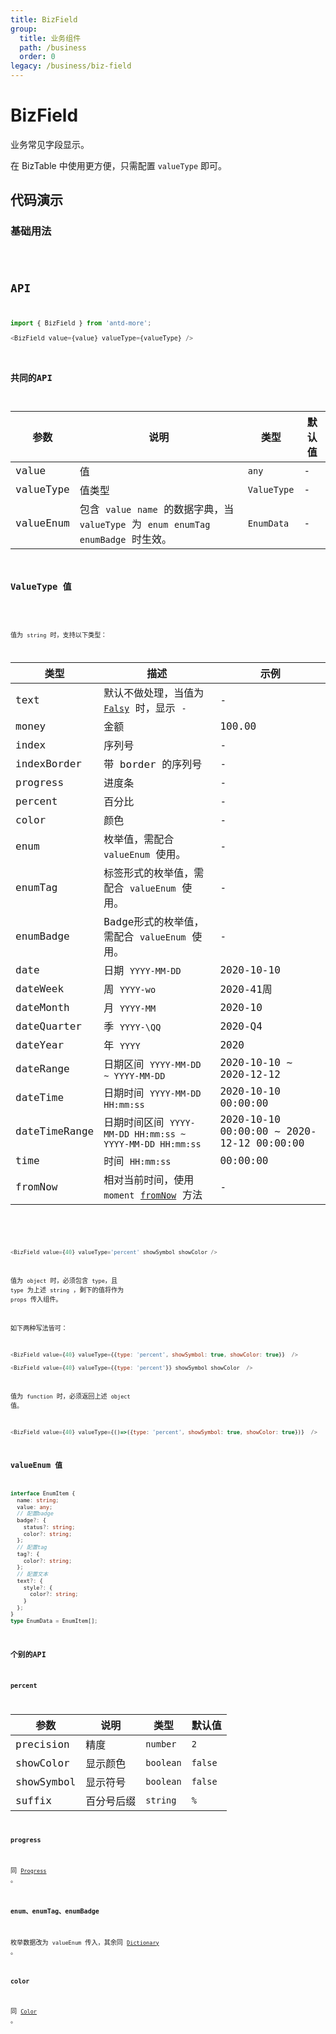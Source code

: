 ```yaml
---
title: BizField
group:
  title: 业务组件
  path: /business
  order: 0
legacy: /business/biz-field
---
```


# BizField

业务常见字段显示。

在 BizTable 中使用更方便，只需配置 `valueType` 即可。

## 代码演示

### 基础用法

<code src="./demos/Demo1.tsx" />

## API

```typescript
import { BizField } from 'antd-more';

<BizField value={value} valueType={valueType} />
```

### 共同的API

参数 | 说明 | 类型 | 默认值 |
------------- | ------------- | ------------- | ------------- |
value  | 值 | `any` | - |
valueType  | 值类型 | `ValueType` | - |
valueEnum  | 包含 `value` `name` 的数据字典，当 `valueType` 为 `enum` `enumTag` `enumBadge` 时生效。 | `EnumData` | - |

### ValueType 值

<code src="./demos/valueType.tsx" />

值为 `string` 时，支持以下类型：

类型 | 描述 | 示例 |
------------- | ------------- | ------------- |
text  | 默认不做处理，当值为 [`Falsy`](https://developer.mozilla.org/zh-CN/docs/Glossary/Falsy) 时，显示 `-` | - |
money  | 金额 | 100.00 |
index  | 序列号 | - |
indexBorder  | 带 border 的序列号 | - |
progress  | 进度条 | - |
percent  | 百分比 | - |
color  | 颜色 | - |
enum  | 枚举值，需配合 `valueEnum` 使用。 | - |
enumTag  | 标签形式的枚举值，需配合 `valueEnum` 使用。 | - |
enumBadge  | Badge形式的枚举值，需配合 `valueEnum` 使用。 | - |
date  | 日期 `YYYY-MM-DD` | 2020-10-10 |
dateWeek  | 周 `YYYY-wo` | 2020-41周 |
dateMonth  | 月 `YYYY-MM` | 2020-10 |
dateQuarter  | 季 `YYYY-\QQ` | 2020-Q4 |
dateYear  | 年 `YYYY` | 2020 |
dateRange  | 日期区间 `YYYY-MM-DD ~ YYYY-MM-DD` | 2020-10-10 ~ 2020-12-12 |
dateTime  | 日期时间 `YYYY-MM-DD HH:mm:ss` | 2020-10-10 00:00:00 |
dateTimeRange  | 日期时间区间 `YYYY-MM-DD HH:mm:ss ~ YYYY-MM-DD HH:mm:ss` | 2020-10-10 00:00:00 ~ 2020-12-12 00:00:00 |
time  | 时间 `HH:mm:ss` | 00:00:00 |
fromNow  | 相对当前时间，使用 `moment` [`fromNow`](http://momentjs.cn/docs/#/displaying/fromnow/) 方法 | - |

<br/>

```javascript
<BizField value={40} valueType='percent' showSymbol showColor />
```

值为 `object` 时，必须包含 `type`，且 `type` 为上述 `string` ，剩下的值将作为 `props` 传入组件。

如下两种写法皆可：

```javascript
<BizField value={40} valueType={{type: 'percent', showSymbol: true, showColor: true}}  />

<BizField value={40} valueType={{type: 'percent'}} showSymbol showColor  />
```

值为 `function` 时，必须返回上述 `object` 值。

```javascript
<BizField value={40} valueType={()=>({type: 'percent', showSymbol: true, showColor: true})}  />
```

### valueEnum 值

```typescript
interface EnumItem {
  name: string;
  value: any;
  // 配置badge
  badge?: {
    status?: string;
    color?: string;
  };
  // 配置tag
  tag?: {
    color?: string;
  };
  // 配置文本
  text?: {
    style?: {
      color?: string;
    }
  };
}
type EnumData = EnumItem[];
```

### 个别的API

#### percent

参数 | 说明 | 类型 | 默认值 |
------------- | ------------- | ------------- | ------------- |
precision  | 精度 | `number` | `2` |
showColor  | 显示颜色 | `boolean` | `false` |
showSymbol  | 显示符号 | `boolean` | `false` |
suffix  | 百分号后缀 | `string` | `%` |

#### progress

同 [`Progress`](https://ant-design.gitee.io/components/progress-cn/#API) 。

#### enum、enumTag、enumBadge

枚举数据改为 `valueEnum` 传入，其余同 [`Dictionary`](https://doly-dev.github.io/antd-more/site/v1/index.html#/common/dictionary?anchor=dictionary-1) 。

#### color

同 [`Color`](https://doly-dev.github.io/antd-more/site/v1/index.html#/common/color?anchor=api) 。
